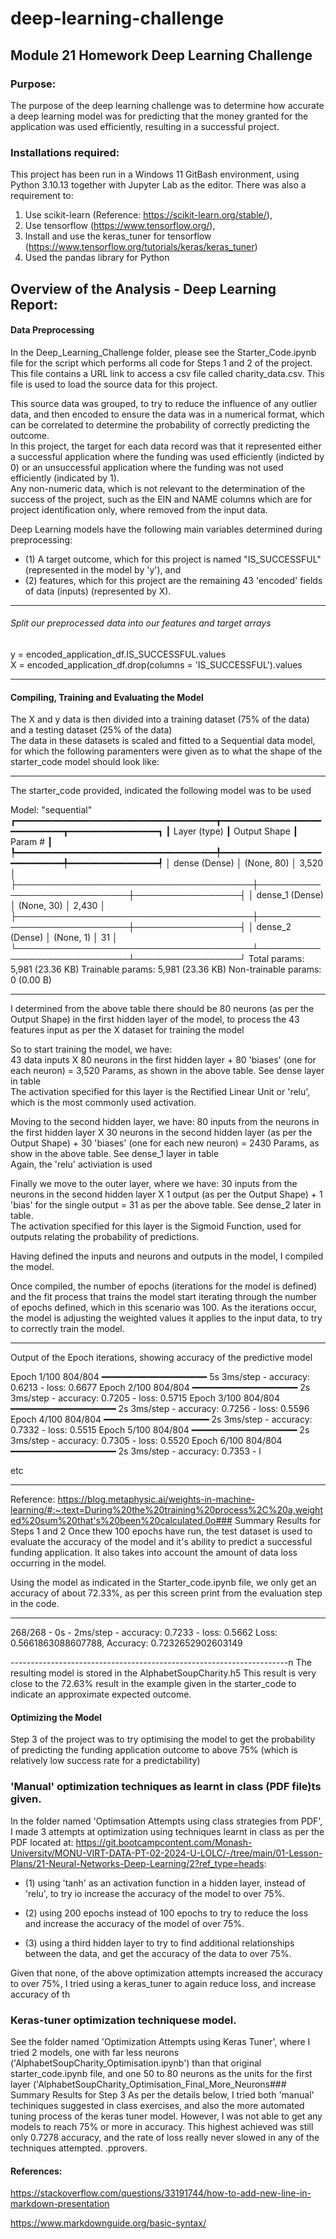 # deep-learning-challenge

## Module 21 Homework Deep Learning Challenge

### Purpose:
The purpose of the deep learning challenge was to determine how accurate a deep learning model was for predicting that the money granted for the application was used efficiently, resulting in a successful project. 

### Installations required:
This project has been run in a Windows 11 GitBash environment, using Python 3.10.13 together with Jupyter Lab as the editor.  There was also a requirement to:
1. Use scikit-learn (Reference: https://scikit-learn.org/stable/),
2. Use tensorflow (https://www.tensorflow.org/),
3. Install and use the keras_tuner for tensorflow (https://www.tensorflow.org/tutorials/keras/keras_tuner)
4. Used the pandas library for Python

## Overview of the Analysis - Deep Learning Report:
#### Data Preprocessing

In the Deep_Learning_Challenge folder, please see the Starter_Code.ipynb file for the script which performs all code for Steps 1 and 2 of the project. This file contains a URL link to access a csv file called charity_data.csv.  This file is used to load the source data for this project.

This source data was grouped, to try to reduce the influence of any outlier data, and then encoded to ensure the data was in a numerical format, which can be correlated to determine the probability of correctly predicting the outcome.  <br> 
In this project, the target for each data record was that it represented either a successful application where the funding was used efficiently (indicted by 0) or an unsuccessful application where the funding was not used efficiently (indicated by 1).  <br>
Any non-numeric data, which is not relevant to the determination of the success of the project, such as the EIN and NAME columns which are for project identification only, where removed from the input data.

Deep Learning models have the following main variables determined during preprocessing: 

* (1) A target outcome, which for this project is named "IS_SUCCESSFUL" (represented in the model by 'y'), and <br>
* (2) features, which for this project are the remaining 43 'encoded' fields of data (inputs) (represented by X).

--------------------------------------------------------------------------
###### Split our preprocessed data into our features and target arrays
y = encoded_application_df.IS_SUCCESSFUL.values <br>
X = encoded_application_df.drop(columns = 'IS_SUCCESSFUL').values

--------------------------------------------------------------------------
#### Compiling, Training and Evaluating the Model
The X and y data is then divided into a training dataset (75% of the data) and a testing dataset (25% of the data) <br>
The data in these datasets is scaled and fitted to a Sequential data model, for which the following paramenters were given as to what the shape of the starter_code model should look like:

-------------------------------------------------------------------------------------------
The starter_code provided, indicated the following model was to be used 

Model: "sequential"
┏━━━━━━━━━━━━━━━━━━━━━━━━━━━━━━━━━━━━━━┳━━━━━━━━━━━━━━━━━━━━━━━━━━━━━┳━━━━━━━━━━━━━━━━━┓
┃ Layer (type)                         ┃ Output Shape                ┃         Param # ┃
┡━━━━━━━━━━━━━━━━━━━━━━━━━━━━━━━━━━━━━━╇━━━━━━━━━━━━━━━━━━━━━━━━━━━━━╇━━━━━━━━━━━━━━━━━┩
│ dense (Dense)                        │ (None, 80)                  │           3,520 │
├──────────────────────────────────────┼─────────────────────────────┼─────────────────┤
│ dense_1 (Dense)                      │ (None, 30)                  │           2,430 │
├──────────────────────────────────────┼─────────────────────────────┼─────────────────┤
│ dense_2 (Dense)                      │ (None, 1)                   │              31 │
└──────────────────────────────────────┴─────────────────────────────┴─────────────────┘
 Total params: 5,981 (23.36 KB)
 Trainable params: 5,981 (23.36 KB)
 Non-trainable params: 0 (0.00 B)

--------------------------------------------------------------------------------------------

I determined from the above table there should be 80 neurons (as per the Output Shape) in the first hidden layer of the model, to process the 43 features input as per the X dataset for training the model<br>

So to start training the model, we have: <br>
    43 data inputs X 80 neurons in the first hidden layer + 80 'biases' (one for each neuron) = 3,520 Params, as shown in the above table. See dense layer in table<br> The activation specified for this layer is the Rectified Linear Unit or 'relu', which is the most commonly used activation.

Moving to the second hidden layer, we have:
    80 inputs from the neurons in the first hidden layer X 30 neurons in the second hidden layer (as per the Output Shape) + 30 'biases' (one for each new neuron) = 2430 Params, as show in the above table. See dense_1 layer in table<br>    Again, the 'relu' activiation is used

Finally we move to the outer layer, where we have:
    30 inputs from the neurons in the second hidden layer X 1 output (as per the Output Shape) + 1 'bias' for the single output = 31 as per the above table. See dense_2 later in table. <br>  The activation specified for this layer is the Sigmoid Function, used for outputs relating the probability of predictions.
     
Having defined the inputs and neurons and outputs in the model, I compiled the model. <br> 

Once compiled, the number of epochs (iterations for the model is defined) and the fit process that trains the model start iterating through the number of epochs defined, which in this scenario was 100.    As the iterations occur, the model is adjusting the weighted values it applies to the input data, to try to correctly train the model.

-----------------------------------------------------------------------------------------------------

Output of the Epoch iterations, showing accuracy of the predictive model

Epoch 1/100
804/804 ━━━━━━━━━━━━━━━━━━━━ 5s 3ms/step - accuracy: 0.6213 - loss: 0.6677
Epoch 2/100
804/804 ━━━━━━━━━━━━━━━━━━━━ 2s 3ms/step - accuracy: 0.7205 - loss: 0.5715
Epoch 3/100
804/804 ━━━━━━━━━━━━━━━━━━━━ 2s 3ms/step - accuracy: 0.7256 - loss: 0.5596
Epoch 4/100
804/804 ━━━━━━━━━━━━━━━━━━━━ 2s 3ms/step - accuracy: 0.7332 - loss: 0.5515
Epoch 5/100
804/804 ━━━━━━━━━━━━━━━━━━━━ 2s 3ms/step - accuracy: 0.7305 - loss: 0.5520
Epoch 6/100
804/804 ━━━━━━━━━━━━━━━━━━━━ 2s 3ms/step - accuracy: 0.7353 - l

etc

----------------------------------------------------------------------------------------------------
Reference: https://blog.metaphysic.ai/weights-in-machine-learning/#:~:text=During%20the%20training%20process%2C%20a,weighted%20sum%20that's%20been%20calculated.0o### Summary Results for Steps 1 and 2
Once thew 100 epochs have run, the test dataset is used to evaluate the accuracy of the model and it's ability to predict a successful funding application.  It also takes into account the amount of data loss occurring in the model. 

Using the model as indicated in the Starter_code.ipynb file, we only get an accuracy of about 72.33%, as per this screen print from the evaluation step in the code.  

---------------------------------------------------------------------
268/268 - 0s - 2ms/step - accuracy: 0.7233 - loss: 0.5662
Loss: 0.5661863088607788, Accuracy: 0.7232652902603149

---------------------------------------------------------------------n
The resulting model is stored in the AlphabetSoupCharity.h5 
This result is very close to the 72.63% result in the example given in the starter_code to indicate an approximate expected outcome.


#### Optimizing the Model
Step 3 of the project was to try optimising the model to get the probability of predicting the funding application outcome to above 75% (which is relatively low success rate for a predictability)

### 'Manual' optimization techniques as learnt in class (PDF file)ts given. 

In the folder named 'Optimsation Attempts using class strategies from PDF', I made 3 attempts at optimization using techniques learnt in class as per the PDF located at:  https://git.bootcampcontent.com/Monash-University/MONU-VIRT-DATA-PT-02-2024-U-LOLC/-/tree/main/01-Lesson-Plans/21-Neural-Networks-Deep-Learning/2?ref_type=heads: 

* (1) using 'tanh' as an activation function in a hidden layer, instead of 'relu', to try io increase the accuracy of the model to over 75%.

* (2) using 200 epochs instead of 100 epochs to try to reduce the loss and increase the accuracy of the model of over 75%.

* (3) using a third hidden layer to try to find additional relationships between the data, and get the accuracy of the data to over 75%.

Given that none, of the above optimization attempts increased the accuracy to over 75%, I tried using a keras_tuner to again reduce loss, and increase accuracy of th
### Keras-tuner optimization techniquese model.  

See the folder named 'Optimization Attempts using Keras Tuner', where I tried 2 models, one with far less neurons ('AlphabetSoupCharity_Optimisation.ipynb') than that original starter_code.ipynb file, and one 50 to 80 neurons as the units for the first layer ('AlphabetSoupCharity_Optimisation_Final_More_Neurons### Summary Results for Step 3
As per the details below, I tried both 'manual' techiniques suggested in class exercises, and also the more automated tuning process of the keras tuner model.   However, I was not able to get any models to reach 75% or more in accuracy.  This highest achieved was still only 0.7278 accuracy, and the rate of loss really never slowed in any of the techniques attempted. .pprovers. 

#### References:
https://stackoverflow.com/questions/33191744/how-to-add-new-line-in-markdown-presentation

https://www.markdownguide.org/basic-syntax/